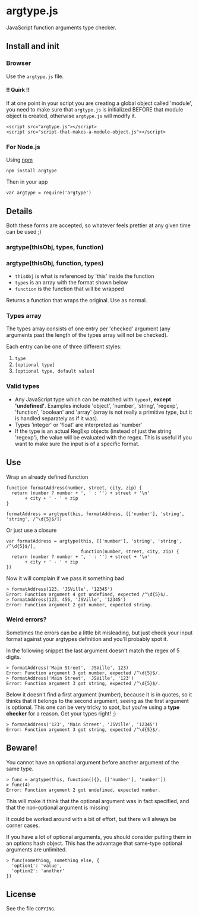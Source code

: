 # argtype.js

JavaScript function arguments type checker.

## Install and init

### Browser

Use the `argtype.js` file.

#### !! Quirk !!

If at one point in your script you are creating a global
object called 'module', you need to make sure that `argtype.js` is initialized
BEFORE that module object is created, otherwise `argtype.js` will modify it.

    <script src="argtype.js"></script>
    <script src="script-that-makes-a-module-object.js"></script>

### For Node.js

Using [npm](http://npmjs.org)

    npm install argtype

Then in your app

    var argtype = require('argtype')

## Details

Both these forms are accepted, so whatever feels prettier at any given time
can be used ;)

### argtype(thisObj, types, function)
### argtype(thisObj, function, types)

- `thisObj` is what is referenced by 'this' inside the function
- `types` is an array with the format shown below
- `function` is the function that will be wrapped

Returns a function that wraps the original. Use as normal.

### Types array

The types array consists of one entry per 'checked' argument (any arguments
past the length of the types array will not be checked).

Each entry can be one of three different styles:

1. `type`
2. `[optional type]`
3. `[optional type, default value]`

### Valid types

* Any JavaScript type which can be matched with `typeof`, __except
'undefined'__. Examples include 'object', 'number', 'string', 'regexp',
'function', 'boolean' and 'array' (array is not really a primitive type, but it
is handled separately as if it was).
* Types 'integer' or 'float' are interpreted as 'number'
* If the type is an actual RegExp objects (instead of just the string 'regexp'),
the value will be evaluated with the regex. This is useful if you want to make
sure the input is of a specific format.

## Use

Wrap an already defined function

    function formatAddress(number, street, city, zip) {
      return (number ? number + ', ' : '') + street + '\n'
           + city + ' - ' + zip
    }
    
    formatAddress = argtype(this, formatAddress, [['number'], 'string', 'string', /^\d{5}$/])

Or just use a closure

    var formatAddress = argtype(this, [['number'], 'string', 'string', /^\d{5}$/],
                                function(number, street, city, zip) {
      return (number ? number + ', ' : '') + street + '\n'
           + city + ' - ' + zip
    })

Now it will complain if we pass it something bad

    > formatAddress(123, 'JSVille', '12345')
    Error: Function argument 4 got undefined, expected /^\d{5}$/.
    > formatAddress(123, 456, 'JSVille', '12345')
    Error: Function argument 2 got number, expected string.

### Weird errors?

Sometimes the errors can be a little bit misleading, but just check your
input format against your argtypes definition and you'll probably spot it.

In the following snippet the last argument doesn't match the regex of 5 digits.

    > formatAddress('Main Street', 'JSVille', 123)
    Error: Function argument 3 got number, expected /^\d{5}$/.
    > formatAddress('Main Street', 'JSVille', '123')
    Error: Function argument 3 got string, expected /^\d{5}$/.

Below it doesn't find a first argument (number), because it is in
quotes, so it thinks that it belongs to the second argument, seeing as the
first argument is optional. This one can be very tricky to spot, but you're
using a __type checker__ for a reason. Get your types right! ;)

    > formatAddress('123', 'Main Street', 'JSVille', '12345')
    Error: Function argument 3 got string, expected /^\d{5}$/.

## Beware!

You cannot have an optional argument before another argument of the same type.

    > func = argtype(this, function(){}, [['number'], 'number'])
    > func(4)
    Error: Function argument 2 got undefined, expected number.

This will make it think that the optional argument was in fact specified, and
that the non-optional argument is missing!

It could be worked around with a bit of effort, but there will always be corner
cases.

If you have a lot of optional arguments, you should consider putting them in an
options hash object. This has the advantage that same-type optional arguments
are unlimited.

    > func(something, something else, {
      'option1': 'value',
      'option2': 'another'
    })

## License

See the file `COPYING`.
